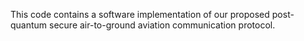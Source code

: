 This code contains a software implementation of our proposed post-quantum secure air-to-ground aviation communication protocol.